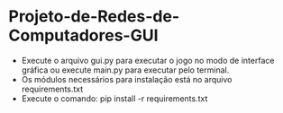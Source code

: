 # Projeto-de-Redes-de-Computadores-GUI

- Execute o arquivo gui.py para executar o jogo no modo de interface gráfica ou execute main.py para executar pelo terminal.
- Os módulos necessários para instalação está no arquivo requirements.txt
- Execute o comando: pip install -r requirements.txt
